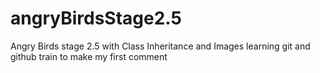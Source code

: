 # angryBirdsStage2.5
Angry Birds stage 2.5 with Class Inheritance and Images
learning git and github
train to make my first comment


